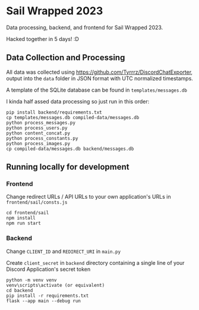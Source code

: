 # Sail Wrapped 2023
Data processing, backend, and frontend for Sail Wrapped 2023.

Hacked together in 5 days! :D

## Data Collection and Processing
All data was collected using https://github.com/Tyrrrz/DiscordChatExporter, output into the `data` folder in JSON format with UTC normalized timestamps.

A template of the SQLite database can be found in `templates/messages.db`

I kinda half assed data processing so just run in this order:
```
pip install backend/requirements.txt
cp templates/messages.db compiled-data/messages.db
python process_messages.py
python process_users.py
python content_concat.py
python process_constants.py
python process_images.py
cp compiled-data/messages.db backend/messages.db
```

## Running locally for development

### Frontend
Change redirect URLs / API URLs to your own application's URLs in `frontend/sail/consts.js`
```
cd frontend/sail
npm install
npm run start
```

### Backend
Change `CLIENT_ID` and `REDIRECT_URI` in `main.py` 

Create `client_secret` in `backend` directory containing a single line of your Discord Application's secret token
```
python -m venv venv
venv\scripts\activate (or equivalent)
cd backend
pip install -r requirements.txt
flask --app main --debug run
```
